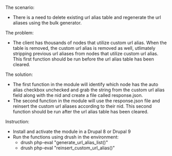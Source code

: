 The scenario:
- There is a need to delete existing url alias table and regenerate the url aliases using the bulk generator. 

The problem:
- The client has thousands of nodes that utilize custom url alias. When the table is removed, the custom url alias is removed as well, utlimately stripping previous url aliases from nodes that utilize custom url alias. This first function should be run before the url alias table has been cleared.

The solution:
- The first function in the module will identify which node has the auto alias checkbox unchecked and grab the string from the custom url alias field along with the nid and create a file called response.json.
- The second function in the module will use the response.json file and reinsert the custom url aliases according to their nid. This second function should be run after the url alias table has been cleared.

Instruction:
- Install and activate the module in a Drupal 8 or Drupal 9
- Run the functions using drush in the environment:
    - drush php-eval "generate_url_alias_list()"
    - drush php-eval "reinsert_custom_url_alias()"  
